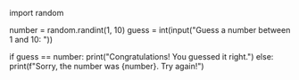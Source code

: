 import random

number = random.randint(1, 10)
guess = int(input("Guess a number between 1 and 10: "))

if guess == number:
    print("Congratulations! You guessed it right.")
else:
    print(f"Sorry, the number was {number}. Try again!")